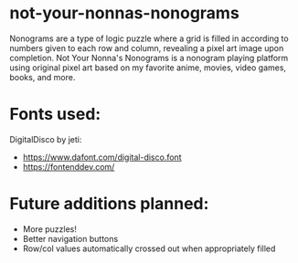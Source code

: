 # not-your-nonnas-nonograms
Nonograms are a type of logic puzzle where a grid is filled in according to numbers given to each row and column, revealing a pixel art image upon completion. Not Your Nonna's Nonograms is a nonogram playing platform using original pixel art based on my favorite anime, movies, video games, books, and more.

# Fonts used:
DigitalDisco by jeti:
- https://www.dafont.com/digital-disco.font
- https://fontenddev.com/

# Future additions planned:
- More puzzles!
- Better navigation buttons
- Row/col values automatically crossed out when appropriately filled
